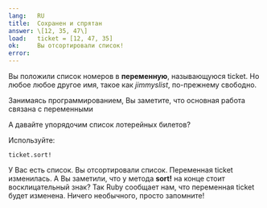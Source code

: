 ```yaml
---
lang:   RU
title:  Сохранен и спрятан
answer: \[12, 35, 47\]
load:   ticket = [12, 47, 35]
ok:     Вы отсортировали список!
error:  
---
```


Вы положили список номеров в __переменную__, называющуюся ticket.
Но любое любое другое имя, такое как _jimmyslist_, по-прежнему свободно.

Занимаясь программированием, Вы заметите, что основная работа связана с переменными

А давайте упорядочим список лотерейных билетов?

Используйте: 

    ticket.sort!
    
У Вас есть список. Вы отсортировали список. Переменная ticket изменилась.
А Вы заметили, что у метода __sort!__ на конце стоит восклицательный знак?
Так Ruby сообщает нам, что переменная ticket будет изменена.
Ничего необычного, просто запомните!
